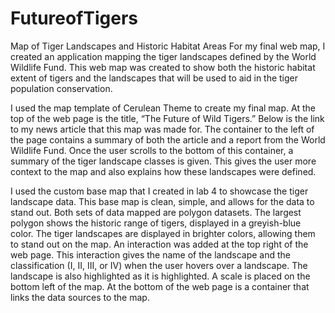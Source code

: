 # FutureofTigers
Map of Tiger Landscapes and Historic Habitat Areas
For my final web map, I created an application mapping the tiger landscapes defined by the World Wildlife Fund. This web map was created to show both the historic habitat extent of tigers and the landscapes that will be used to aid in the tiger population conservation. 

I used the map template of Cerulean Theme to create my final map. At the top of the web page is the title, “The Future of Wild Tigers.” Below is the link to my news article that this map was made for. The container to the left of the page contains a summary of both the article and a report from the World Wildlife Fund. Once the user scrolls to the bottom of this container, a summary of the tiger landscape classes is given. This gives the user more context to the map and also explains how these landscapes were defined. 

I used the custom base map that I created in lab 4 to showcase the tiger landscape data. This base map is clean, simple, and allows for the data to stand out. Both sets of data mapped are polygon datasets. The largest polygon shows the historic range of tigers, displayed in a greyish-blue color. The tiger landscapes are displayed in brighter colors, allowing them to stand out on the map. An interaction was added at the top right of the web page. This interaction gives the name of the landscape and the classification (I, II, III, or IV) when the user hovers over a landscape. The landscape is also highlighted as it is highlighted. A scale is placed on the bottom left of the map. At the bottom of the web page is a container that links the data sources to the map. 
